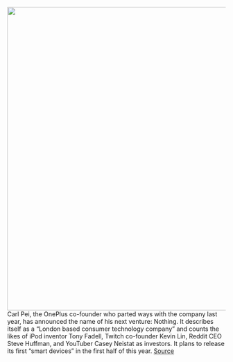 <img src='https://cdn.vox-cdn.com/thumbor/PE_KcVvPxk1rUfyEQ7xqMtJC4FU=/0x0:1500x1000/1200x800/filters:focal(630x380:870x620)/cdn.vox-cdn.com/uploads/chorus_image/image/68726487/Nothing_RGB_Signalweiss.0.jpg' width='700px' /><br/>
Carl Pei, the OnePlus co-founder who parted ways with the company last year, has announced the name of his next venture: Nothing. It describes itself as a “London based consumer technology company” and counts the likes of iPod inventor Tony Fadell, Twitch co-founder Kevin Lin, Reddit CEO Steve Huffman, and YouTuber Casey Neistat as investors. It plans to release its first “smart devices” in the first half of this year.
<a href='https://www.theverge.com/2021/1/27/22250653/nothing-brand-oneplus-carl-pei-announcement-consumer-technology-smart-devices'> Source <a/>